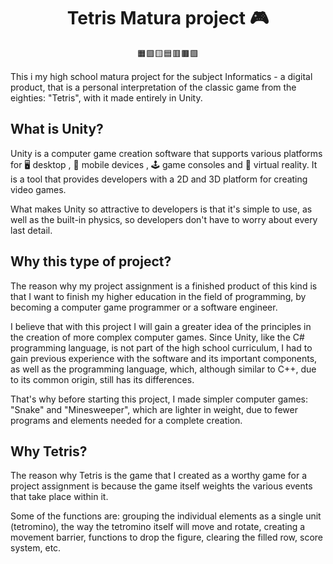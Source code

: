 <h1 align="center">Tetris Matura project 🎮</h1>
<p align = "center">🟧🟪🟨🟦🟥🟫🟩</p>

This i my high school matura project for the subject Informatics - a digital product, that is a personal interpretation of the classic game from the eighties: "Tetris", with it made entirely in Unity. 

<h2>What is Unity?</h2>

Unity is a computer game creation software that supports various platforms for 🖥️ desktop , 📱 mobile devices , 🕹️ game consoles  and 🥽 virtual reality. It is a tool that provides developers with a 2D and 3D platform for creating video games. 

What makes Unity so attractive to developers is that it's simple to use, as well as the built-in physics, so developers don't have to worry about every last detail.

<h2>Why this type of project?</h2>

The reason why my project assignment is a finished product of this kind is that I want to finish my higher education in the field of programming, by becoming a computer game programmer or a software engineer. 

I believe that with this project I will gain a greater idea of the principles in the creation of more complex computer games. Since Unity, like the C# programming language, is not part of the high school curriculum, I had to gain previous experience with the software and its important components, as well as the programming language, which, although similar to C++, due to its common origin, still has its differences. 

That's why before starting this project, I made simpler computer games: "Snake" and "Minesweeper", which are lighter in weight, due to fewer programs and elements needed for a complete creation.

<h2>Why Tetris?</h2>

The reason why Tetris is the game that I created as a worthy game for a project assignment is because the game itself weights the various events that take place within it. 

Some of the functions are: grouping the individual elements as a single unit (tetromino), the way the tetromino itself will move and rotate, creating a movement barrier, functions to drop the figure, clearing the filled row, score system, etc.

